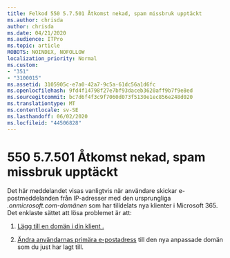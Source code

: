 ```yaml
---
title: Felkod 550 5.7.501 Åtkomst nekad, spam missbruk upptäckt
ms.author: chrisda
author: chrisda
ms.date: 04/21/2020
ms.audience: ITPro
ms.topic: article
ROBOTS: NOINDEX, NOFOLLOW
localization_priority: Normal
ms.custom:
- "351"
- "3100015"
ms.assetid: 3105905c-e7a0-42a7-9c5a-61dc56a1d6fc
ms.openlocfilehash: 9fd4f14798f27e7bf93daceb3620aff9b7f9e8ed
ms.sourcegitcommit: bc7d6f4f3c9f7060d073f5130e1ec856e248d020
ms.translationtype: MT
ms.contentlocale: sv-SE
ms.lasthandoff: 06/02/2020
ms.locfileid: "44506828"
---
```

# <a name="550-57501-access-denied-spam-abuse-detected"></a>550 5.7.501 Åtkomst nekad, spam missbruk upptäckt

Det här meddelandet visas vanligtvis när användare skickar e-postmeddelanden från IP-adresser med den ursprungliga *.onmicrosoft.com-domänen* som har tilldelats nya klienter i Microsoft 365. Det enklaste sättet att lösa problemet är att:

1. [Lägg till en domän i din klient .](https://docs.microsoft.com/microsoft-365/admin/setup/add-domain)

2. [Ändra användarnas primära e-postadress](https://docs.microsoft.com/microsoft-365/admin/add-users/change-a-user-name-and-email-address) till den nya anpassade domän som du just har lagt till.
